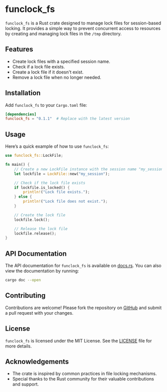 # funclock_fs

`funclock_fs` is a Rust crate designed to manage lock files for session-based locking. It provides a simple way to prevent concurrent access to resources by creating and managing lock files in the `/tmp` directory.

## Features

- Create lock files with a specified session name.
- Check if a lock file exists.
- Create a lock file if it doesn't exist.
- Remove a lock file when no longer needed.

## Installation

Add `funclock_fs` to your `Cargo.toml` file:

```toml
[dependencies]
funclock_fs = "0.1.1"  # Replace with the latest version
```

## Usage

Here’s a quick example of how to use `funclock_fs`:

```rust
use funclock_fs::LockFile;

fn main() {
    // Create a new LockFile instance with the session name "my_session"
    let lockfile = LockFile::new("my_session");

    // Check if the lock file exists
    if lockfile.is_locked() {
        println!("Lock file exists.");
    } else {
        println!("Lock file does not exist.");
    }

    // Create the lock file
    lockfile.lock();

    // Release the lock file
    lockfile.release();
}
```

## API Documentation

The API documentation for `funclock_fs` is available on [docs.rs](https://docs.rs/funclock_fs). You can also view the documentation by running:

```sh
cargo doc --open
```

## Contributing

Contributions are welcome! Please fork the repository on [GitHub](https://github.com/lordofwizard/funclock_fs) and submit a pull request with your changes.

## License

`funclock_fs` is licensed under the MIT License. See the [LICENSE](LICENSE) file for more details.

## Acknowledgements

- The crate is inspired by common practices in file locking mechanisms.
- Special thanks to the Rust community for their valuable contributions and support.

